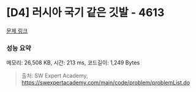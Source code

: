 # [D4] 러시아 국기 같은 깃발 - 4613 

[문제 링크](https://swexpertacademy.com/main/code/problem/problemDetail.do?contestProbId=AWQl9TIK8qoDFAXj) 

### 성능 요약

메모리: 26,508 KB, 시간: 213 ms, 코드길이: 1,249 Bytes



> 출처: SW Expert Academy, https://swexpertacademy.com/main/code/problem/problemList.do